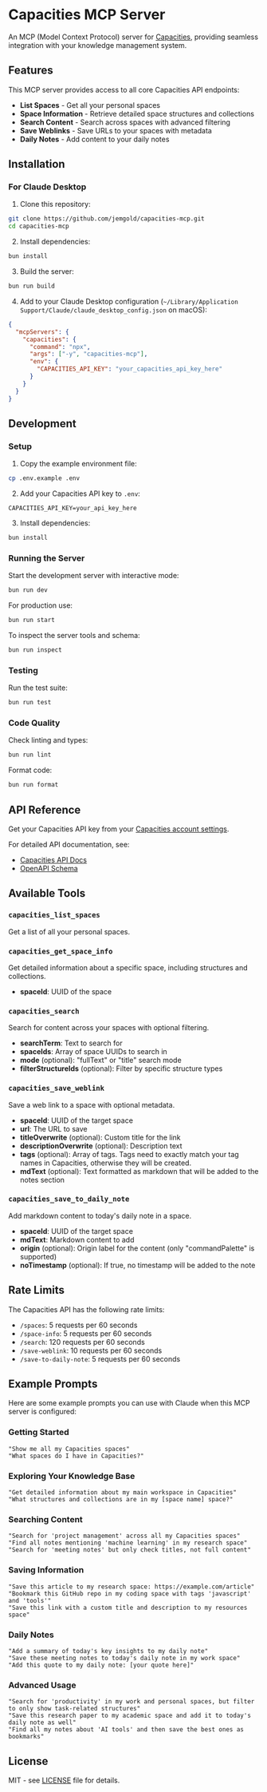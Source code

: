 # Capacities MCP Server

An MCP (Model Context Protocol) server for [Capacities](https://capacities.io), providing seamless integration with your knowledge management system.

## Features

This MCP server provides access to all core Capacities API endpoints:

- **List Spaces** - Get all your personal spaces
- **Space Information** - Retrieve detailed space structures and collections
- **Search Content** - Search across spaces with advanced filtering
- **Save Weblinks** - Save URLs to your spaces with metadata
- **Daily Notes** - Add content to your daily notes

## Installation

### For Claude Desktop

1. Clone this repository:
```bash
git clone https://github.com/jemgold/capacities-mcp.git
cd capacities-mcp
```

2. Install dependencies:
```bash
bun install
```

3. Build the server:
```bash
bun run build
```

4. Add to your Claude Desktop configuration (`~/Library/Application Support/Claude/claude_desktop_config.json` on macOS):
```json
{
  "mcpServers": {
    "capacities": {
      "command": "npx",
      "args": ["-y", "capacities-mcp"],
      "env": {
        "CAPACITIES_API_KEY": "your_capacities_api_key_here"
      }
    }
  }
}
```

## Development

### Setup

1. Copy the example environment file:
```bash
cp .env.example .env
```

2. Add your Capacities API key to `.env`:
```
CAPACITIES_API_KEY=your_api_key_here
```

3. Install dependencies:
```bash
bun install
```

### Running the Server

Start the development server with interactive mode:
```bash
bun run dev
```

For production use:
```bash
bun run start
```

To inspect the server tools and schema:
```bash
bun run inspect
```

### Testing

Run the test suite:
```bash
bun run test
```

### Code Quality

Check linting and types:
```bash
bun run lint
```

Format code:
```bash
bun run format
```

## API Reference

Get your Capacities API key from your [Capacities account settings](https://capacities.io/).

For detailed API documentation, see:
- [Capacities API Docs](https://api.capacities.io/docs/)
- [OpenAPI Schema](https://api.capacities.io/openapi.json)

## Available Tools

### `capacities_list_spaces`
Get a list of all your personal spaces.

### `capacities_get_space_info`
Get detailed information about a specific space, including structures and collections.
- **spaceId**: UUID of the space

### `capacities_search`
Search for content across your spaces with optional filtering.
- **searchTerm**: Text to search for
- **spaceIds**: Array of space UUIDs to search in
- **mode** (optional): "fullText" or "title" search mode
- **filterStructureIds** (optional): Filter by specific structure types

### `capacities_save_weblink`
Save a web link to a space with optional metadata.
- **spaceId**: UUID of the target space
- **url**: The URL to save
- **titleOverwrite** (optional): Custom title for the link
- **descriptionOverwrite** (optional): Description text
- **tags** (optional): Array of tags. Tags need to exactly match your tag names in Capacities, otherwise they will be created.
- **mdText** (optional): Text formatted as markdown that will be added to the notes section

### `capacities_save_to_daily_note`
Add markdown content to today's daily note in a space.
- **spaceId**: UUID of the target space
- **mdText**: Markdown content to add
- **origin** (optional): Origin label for the content (only "commandPalette" is supported)
- **noTimestamp** (optional): If true, no timestamp will be added to the note

## Rate Limits

The Capacities API has the following rate limits:
- `/spaces`: 5 requests per 60 seconds
- `/space-info`: 5 requests per 60 seconds
- `/search`: 120 requests per 60 seconds
- `/save-weblink`: 10 requests per 60 seconds
- `/save-to-daily-note`: 5 requests per 60 seconds

## Example Prompts

Here are some example prompts you can use with Claude when this MCP server is configured:

### Getting Started
```
"Show me all my Capacities spaces"
"What spaces do I have in Capacities?"
```

### Exploring Your Knowledge Base
```
"Get detailed information about my main workspace in Capacities"
"What structures and collections are in my [space name] space?"
```

### Searching Content
```
"Search for 'project management' across all my Capacities spaces"
"Find all notes mentioning 'machine learning' in my research space"
"Search for 'meeting notes' but only check titles, not full content"
```

### Saving Information
```
"Save this article to my research space: https://example.com/article"
"Bookmark this GitHub repo in my coding space with tags 'javascript' and 'tools'"
"Save this link with a custom title and description to my resources space"
```

### Daily Notes
```
"Add a summary of today's key insights to my daily note"
"Save these meeting notes to today's daily note in my work space"
"Add this quote to my daily note: [your quote here]"
```

### Advanced Usage
```
"Search for 'productivity' in my work and personal spaces, but filter to only show task-related structures"
"Save this research paper to my academic space and add it to today's daily note as well"
"Find all my notes about 'AI tools' and then save the best ones as bookmarks"
```

## License

MIT - see [LICENSE](LICENSE) file for details.